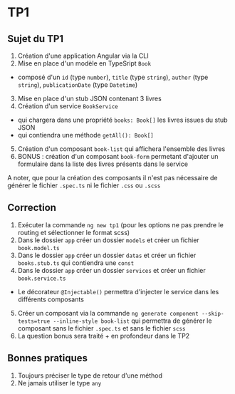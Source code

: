 # TP1

## Sujet du TP1

1. Création d'une application Angular via la CLI
2. Mise en place d'un modèle en TypeSript `Book`
  - composé d'un `id` (type `number`), `title` (type `string`), `author` (type `string`), `publicationDate` (type `Datetime`)
3. Mise en place d'un stub JSON contenant 3 livres
4. Création d'un service `BookService`
  - qui chargera dans une propriété `books: Book[]` les livres issues du stub JSON
  - qui contiendra une méthode `getAll(): Book[]`
5. Création d'un composant `book-list` qui affichera l'ensemble des livres
6. BONUS : création d'un composant `book-form` permetant d'ajouter un formulaire dans la liste des livres présents dans le service

A noter, que pour la création des composants il n'est pas nécessaire de générer le fichier `.spec.ts` ni le fichier `.css` ou `.scss`

## Correction

1. Exécuter la commande `ng new tp1` (pour les options ne pas prendre le routing et sélectionner le format scss)
2. Dans le dossier `app` créer un dossier `models` et créer un fichier `book.model.ts`
3. Dans le dossier `app` créer un dossier `datas` et créer un fichier `books.stub.ts` qui contiendra une `const`
4. Dans le dossier `app` créer un dossier `services` et créer un fichier `book.service.ts`
  - Le décorateur `@Injectable()` permettra d'injecter le service dans les différents composants
5. Créer un composant via la commande `ng generate component --skip-tests=true --inline-style book-list` qui permettra de générer le composant sans le fichier `.spec.ts` et sans le fichier `scss`
6. La question bonus sera traité + en profondeur dans le TP2

## Bonnes pratiques

1. Toujours préciser le type de retour d'une méthod
2. Ne jamais utiliser le type `any`